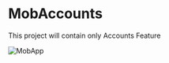 # MobAccounts

This project will contain only Accounts Feature

![MobApp](https://github.com/angelvasa/MobApp/blob/main/mobAccounts.gif)
